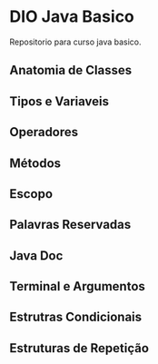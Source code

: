 # DIO Java Basico

Repositorio para curso java basico.

## Anatomia de Classes

## Tipos e Variaveis

## Operadores

## Métodos

## Escopo

## Palavras Reservadas

## Java Doc

## Terminal e Argumentos

## Estrutras Condicionais

## Estruturas de Repetição